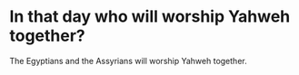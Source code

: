 # In that day who will worship Yahweh together?

The Egyptians and the Assyrians will worship Yahweh together.
